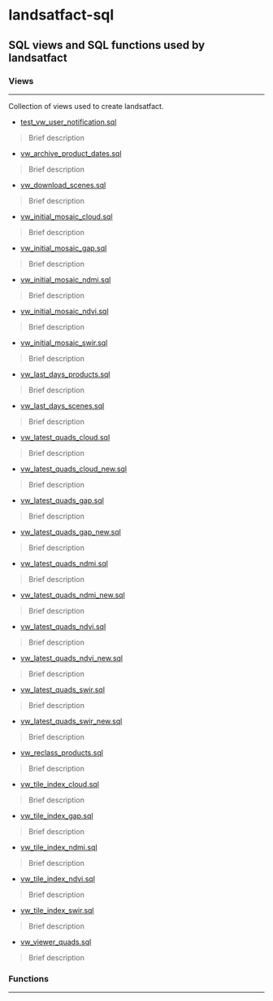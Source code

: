 # landsatfact-sql
## SQL views and SQL functions used by landsatfact

### Views
---
Collection of views used to create landsatfact.  
* [test_vw_user_notification.sql](views/test_vw_user_notification.sql)
>Brief description
* [vw_archive_product_dates.sql](views/vw_archive_product_dates.sql)
> Brief description
* [vw_download_scenes.sql](views/vw_download_scenes.sql)
> Brief description
* [vw_initial_mosaic_cloud.sql](views/vw_initial_mosaic_cloud.sql)
> Brief description
* [vw_initial_mosaic_gap.sql](views/vw_initial_mosaic_gap.sql)
> Brief description
* [vw_initial_mosaic_ndmi.sql](views/vw_initial_mosaic_ndmi.sql)
> Brief description
* [vw_initial_mosaic_ndvi.sql](views/vw_initial_mosaic_ndvi.sql)

> Brief description
* [vw_initial_mosaic_swir.sql](views/vw_initial_mosaic_swir.sql)
> Brief description
* [vw_last_days_products.sql](viewws/vw_last_days_products.sql)
> Brief description
* [vw_last_days_scenes.sql](views/vw_last_days_scenes.sql)
> Brief description
* [vw_latest_quads_cloud.sql](views/vw_latest_quads_cloud.sql)
> Brief description
* [vw_latest_quads_cloud_new.sql](views/vw_latest_quads_cloud_new.sql)
> Brief description
* [vw_latest_quads_gap.sql](views/vw_latest_quads_gap.sql)
> Brief description
* [vw_latest_quads_gap_new.sql](views/vw_latest_quads_gap_new.sql)
> Brief description
* [vw_latest_quads_ndmi.sql](views/vw_latest_quads_ndmi.sql)
> Brief description
* [vw_latest_quads_ndmi_new.sql](views/vw_latest_quads_ndmi_new.sql)
> Brief description
* [vw_latest_quads_ndvi.sql](views/vw_latest_quads_ndvi.sql)
> Brief description
* [vw_latest_quads_ndvi_new.sql](views/vw_latest_quads_ndvi_new.sql)
> Brief description
* [vw_latest_quads_swir.sql](views/vw_latest_quads_swir.sql)
> Brief description
* [vw_latest_quads_swir_new.sql](views/vw_latest_quads_swir_new.sql)
> Brief description
* [vw_reclass_products.sql](views/vw_reclass_products.sql)
> Brief description
* [vw_tile_index_cloud.sql](views/vw_tile_index_cloud.sql)
> Brief description
* [vw_tile_index_gap.sql](views/vw_tile_index_gap.sql)
> Brief description
* [vw_tile_index_ndmi.sql](views/vw_tile_index_ndmi.sql)
> Brief description
* [vw_tile_index_ndvi.sql](views/vw_tile_index_ndvi.sql)
> Brief description
* [vw_tile_index_swir.sql](views/vw_tile_index_swir.sql)
> Brief description
* [vw_viewer_quads.sql](views/vw_viewer_quads.sql)
> Brief description

### Functions
---
